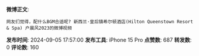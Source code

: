 **微博正文**: 
```
网友们觉得，配什么BGM合适呢? 新西兰·皇后镇希尔顿酒店(Hilton Queenstown Resort & Spa) 户晨风2023的微博视频
```
**发布时间**: 2024-09-05 17:57:00
**发布工具**: iPhone 15 Pro
**点赞数**: 687
**转发数**: 0
**评论数**: 160
